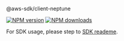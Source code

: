 @aws-sdk/client-neptune

[![NPM version](https://img.shields.io/npm/v/@aws-sdk/client-neptune/beta.svg)](https://www.npmjs.com/package/@aws-sdk/client-neptune)
[![NPM downloads](https://img.shields.io/npm/dm/@aws-sdk/client-neptune.svg)](https://www.npmjs.com/package/@aws-sdk/client-neptune)

For SDK usage, please step to [SDK reademe](https://github.com/aws/aws-sdk-js-v3).
